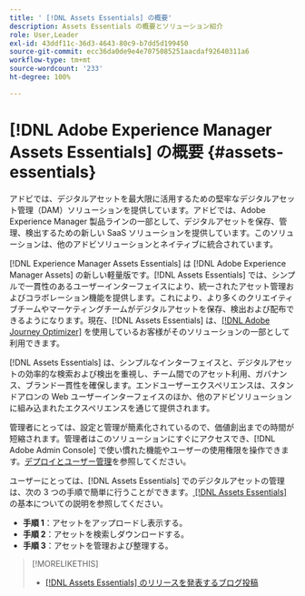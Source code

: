 ```yaml
---
title: ' [!DNL Assets Essentials] の概要'
description: Assets Essentials の概要とソリューション紹介
role: User,Leader
exl-id: 43ddf11c-36d3-4643-80c9-b7dd5d199450
source-git-commit: ecc36da0de9e4e7075085251aacdaf92640311a6
workflow-type: tm+mt
source-wordcount: '233'
ht-degree: 100%

---
```


# [!DNL Adobe Experience Manager Assets Essentials] の概要 {#assets-essentials}

<!-- TBD: Update this banner to remove Beta label. 
![Banner image for beta docs](assets/do-not-localize/banner-image-beta-docs.png)
-->

アドビでは、デジタルアセットを最大限に活用するための堅牢なデジタルアセット管理（DAM）ソリューションを提供しています。アドビでは、Adobe Experience Manager 製品ラインの一部として、デジタルアセットを保存、管理、検出するための新しい SaaS ソリューションを提供しています。このソリューションは、他のアドビソリューションとネイティブに統合されています。

[!DNL Experience Manager Assets Essentials] は [!DNL Adobe Experience Manager Assets] の新しい軽量版です。[!DNL Assets Essentials] では、シンプルで一貫性のあるユーザーインターフェイスにより、統一されたアセット管理およびコラボレーション機能を提供します。これにより、より多くのクリエイティブチームやマーケティングチームがデジタルアセットを保存、検出および配布できるようになります。現在、[!DNL Assets Essentials] は、[[!DNL Adobe Journey Optimizer]](https://experienceleague.adobe.com/docs/journey-optimizer/using/ajo-home.html?lang=ja) を使用しているお客様がそのソリューションの一部として利用できます。

[!DNL Assets Essentials] は、シンプルなインターフェイスと、デジタルアセットの効率的な検索および検出を重視し、チーム間でのアセット利用、ガバナンス、ブランド一貫性を確保します。エンドユーザーエクスペリエンスは、スタンドアロンの Web ユーザーインターフェイスのほか、他のアドビソリューションに組み込まれたエクスペリエンスを通じて提供されます。

管理者にとっては、設定と管理が簡素化されているので、価値創出までの時間が短縮されます。管理者はこのソリューションにすぐにアクセスでき、[!DNL Adobe Admin Console] で使い慣れた機能やユーザーの使用権限を操作できます。[デプロイとユーザー管理](/help/deploy-administer.md)を参照してください。

ユーザーにとっては、[!DNL Assets Essentials] でのデジタルアセットの管理は、次の 3 つの手順で簡単に行うことができます。[ [!DNL Assets Essentials]](/help/get-started.md) の基本についての説明を参照してください。

* **手順 1**：アセットをアップロードし表示する。
* **手順 2**：アセットを検索しダウンロードする。
* **手順 3**：アセットを管理および整理する。

>[!MORELIKETHIS]
>
>* [[!DNL Assets Essentials]  のリリースを発表するブログ投稿](https://blog.adobe.com/en/publish/2021/04/27/introducing-adobe-experience-manager-assets-essentials-to-simplify-collaboration-across-teams.html)

